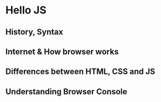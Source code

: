 # Hello JS
## History, Syntax
## Internet & How browser works
## Differences between HTML, CSS and JS
## Understanding Browser Console